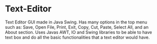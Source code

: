 # Text-Editor
Text Editor GUI made in Java Swing. Has many options in the top menu such as: Save, Open File, Print, Exit, Copy, Cut, Paste, Select All, and an About section. Uses Javas AWT, IO and Swing libraries to be able to have text box and do all the basic functionalities that a text editor would have.
